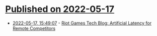 # [Published on 2022-05-17](index.md)

* [2022-05-17, 15:49:07](https://news.ycombinator.com/item?id=31412440) - [Riot Games Tech Blog: Artificial Latency for Remote Competitors](https://lolesports.com/article/riot-games-tech-blog-artificial-latency-for-remote-competitors/blt44154a33b5d5a616)
